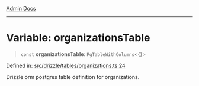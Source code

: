 [Admin Docs](/)

***

# Variable: organizationsTable

> `const` **organizationsTable**: `PgTableWithColumns`\<\{\}\>

Defined in: [src/drizzle/tables/organizations.ts:24](https://github.com/PalisadoesFoundation/talawa-api/blob/9f305099d404e8f36dd8bdadb150fba1e7235da9/src/drizzle/tables/organizations.ts#L24)

Drizzle orm postgres table definition for organizations.
